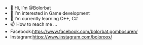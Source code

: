 - 👋 Hi, I’m @Bolorbat
- 👀 I’m interested in Game development 
- 🌱 I’m currently learning C++, C#
- 📫 How to reach me ...
- Facebook:https://www.facebook.com/bolorbat.gombosuren/
- Instagram:https://www.instagram.com/boloroox/

<!---
Bolorbat/Bolorbat is a ✨ special ✨ repository because its `README.md` (this file) appears on your GitHub profile.
You can click the Preview link to take a look at your changes.
--->
